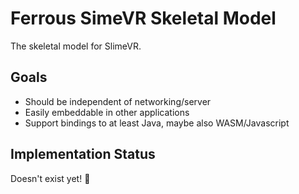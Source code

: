# Ferrous SimeVR Skeletal Model

The skeletal model for SlimeVR.

## Goals
* Should be independent of networking/server
* Easily embeddable in other applications
* Support bindings to at least Java, maybe also WASM/Javascript

## Implementation Status
Doesn't exist yet! 👀
